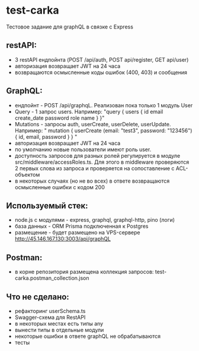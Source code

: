 # test-carka
Тестовое задание для graphQL в связке с Express

## restAPI:
 - 3 restAPI ендпойнта (POST /api/auth, POST api/register, GET api/user)
 - авторизация возвращает JWT на 24 часа
 - возвращаются осмысленные коды ошибок (400, 403) и сообщения 

## GraphQL:
 - ендпойнт - POST /api/graphqL. Реализован пока только 1 модуль User
 - Query - 1 запрос users. Например:
 "query { users  {
    id 
    email
    create_date
    password
    role
    name
  } 
}" 
 - Mutations - запросы auth, userCreate, userDelete, userUpdate. Например:
"
 mutation { userCreate 
        (email: "test3",
        password: "123456") 
        { id, email, password }
 }
"
- авторизация возвращает JWT на 24 часа
- по умолчанию новые пользователи имеют роль user. 
- доступность запросов для разных ролей регулируется в модуле src/middleware/accessRoles.ts. Для этого в middleware проверяются 2 первых слова из запроса и проверяется на сопоставление с ACL-объектом
- в некоторых случаях (но не во всех) в ответе возвращаются осмысленные ошибки с кодом 200  
            
## Используемый стек:
 - node.js с модулями - express, graphql, graphql-http,  pino (логи)
 - база данных - ORM Prisma подключенная к Postgres
 - размещение - будет размещено на VPS-сервере http://45.146.167.130:3003/api/graphQL
   
## Postman:
 - в корне репозитория размещена коллекция запросов: test-carka.postman_collection.json 

## Что не сделано:
- рефакторинг userSchema.ts
- Swagger-схема для RestAPI
- в некоторых местах есть типы any
- вынести типы в отдельные модули
- некоторые ошибки в ответе graphQL не обрабатываются 
- тесты




